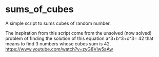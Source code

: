 # sums_of_cubes
A simple script to sums cubes of random number.

The inspiration from this script come from the unsolved (now solved) problem of finding the solution of this equation a^3+b^3+c^3= 42 that means to find 3 numbers whose cubes sum is 42.
https://www.youtube.com/watch?v=zyG8Vlw5aAw
